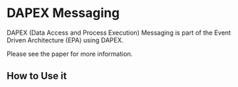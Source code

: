 # DAPEX Messaging
DAPEX (Data Access and Process Execution) Messaging is part of the Event Driven Architecture (EPA) using DAPEX. 

Please see the paper for more information.

## How to Use it
